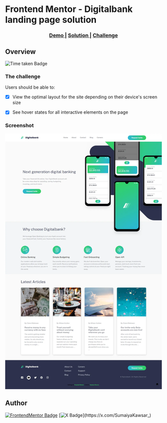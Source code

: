 
# Frontend Mentor -  Digitalbank landing page solution

<div align="center">
  <h3>
    <a href="https://sumaiyakawsar.github.io/frontend-mentor-challenges-using-react/#/project64">
      Demo
    </a>
    <span> | </span>
    <a href="https://github.com/sumaiyakawsar/frontend-mentor-challenges-using-react/tree/main/src/pages/64-digitalbank-landing-page">
      Solution
    </a>
    <span> | </span>
    <a href="https://www.frontendmentor.io/challenges/digital-bank-landing-page-WaUhkoDN">
      Challenge
    </a>
  </h3>
</div>
 

## Overview
 ![Time taken Badge](https://img.shields.io/badge/Time_Taken-2hr_19m-6abecd?style=plastic) 

### The challenge

Users should be able to:

- [x] View the optimal layout for the site depending on their device's screen size
- [x] See hover states for all interactive elements on the page
 

### Screenshot

![Screenshot](../homepage/images/project64-digitalbank-landing-page.webp)


## Author

[![FrontendMentor Badge](https://img.shields.io/badge/-_SumaiyaKawsar_-3F54A3?style=plastic&labelColor=3F54A3&logo=frontend-mentor&logoColor=white&link=https://www.frontendmentor.io/profile/sumaiyakawsar)](https://www.frontendmentor.io/profile/sumaiyakawsar) [![X Badge](https://img.shields.io/badge/-_SumaiyaKawsar_-black?style=plastic&labelColor=black&logo=X&logoColor=white&link=https://x.com/SumaiyaKawsar_)](https://x.com/SumaiyaKawsar_)